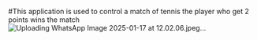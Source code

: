 #This application is used to control a match of tennis the player who get 2 points wins the match
![Uploading WhatsApp Image 2025-01-17 at 12.02.06.jpeg…]()

